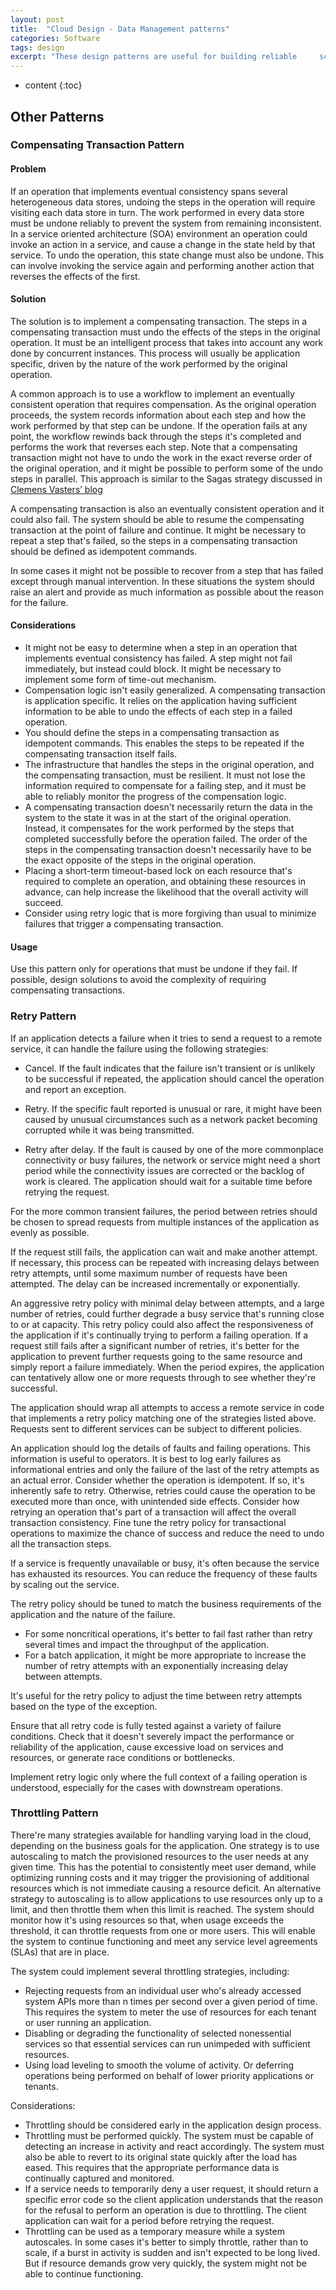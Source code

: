 ```yaml
---
layout: post
title:  "Cloud Design - Data Management patterns"
categories: Software
tags: design
excerpt: "These design patterns are useful for building reliable	 scalable	 secure applications in the cloud."
---
```


* content
{:toc}

## Other Patterns

### Compensating Transaction Pattern

#### Problem

If an operation that implements eventual consistency spans several heterogeneous data stores, undoing the steps in the operation will require visiting each data store in turn. The work performed in every data store must be undone reliably to prevent the system from remaining inconsistent.
In a service oriented architecture (SOA) environment an operation could invoke an action in a service, and cause a change in the state held by that service. To undo the operation, this state change must also be undone. This can involve invoking the service again and performing another action that reverses the effects of the first.

#### Solution

The solution is to implement a compensating transaction. The steps in a compensating transaction must undo the effects of the steps in the original operation. It must be an intelligent process that takes into account any work done by concurrent instances. This process will usually be application specific, driven by the nature of the work performed by the original operation.

A common approach is to use a workflow to implement an eventually consistent operation that requires compensation. As the original operation proceeds, the system records information about each step and how the work performed by that step can be undone. If the operation fails at any point, the workflow rewinds back through the steps it's completed and performs the work that reverses each step. Note that a compensating transaction might not have to undo the work in the exact reverse order of the original operation, and it might be possible to perform some of the undo steps in parallel.
This approach is similar to the Sagas strategy discussed in [Clemens Vasters’ blog](https://vasters.com/archive/Sagas.html)

A compensating transaction is also an eventually consistent operation and it could also fail. The system should be able to resume the compensating transaction at the point of failure and continue. It might be necessary to repeat a step that's failed, so the steps in a compensating transaction should be defined as idempotent commands.

In some cases it might not be possible to recover from a step that has failed except through manual intervention. In these situations the system should raise an alert and provide as much information as possible about the reason for the failure.

#### Considerations

* It might not be easy to determine when a step in an operation that implements eventual consistency has failed. A step might not fail immediately, but instead could block. It might be necessary to implement some form of time-out mechanism.
* Compensation logic isn't easily generalized. A compensating transaction is application specific. It relies on the application having sufficient information to be able to undo the effects of each step in a failed operation.
* You should define the steps in a compensating transaction as idempotent commands. This enables the steps to be repeated if the compensating transaction itself fails.
* The infrastructure that handles the steps in the original operation, and the compensating transaction, must be resilient. It must not lose the information required to compensate for a failing step, and it must be able to reliably monitor the progress of the compensation logic.
* A compensating transaction doesn't necessarily return the data in the system to the state it was in at the start of the original operation. Instead, it compensates for the work performed by the steps that completed successfully before the operation failed. The order of the steps in the compensating transaction doesn't necessarily have to be the exact opposite of the steps in the original operation.
* Placing a short-term timeout-based lock on each resource that's required to complete an operation, and obtaining these resources in advance, can help increase the likelihood that the overall activity will succeed.
* Consider using retry logic that is more forgiving than usual to minimize failures that trigger a compensating transaction.

#### Usage

Use this pattern only for operations that must be undone if they fail. If possible, design solutions to avoid the complexity of requiring compensating transactions.

### Retry Pattern

If an application detects a failure when it tries to send a request to a remote service, it can handle the failure using the following strategies:

* Cancel. If the fault indicates that the failure isn't transient or is unlikely to be successful if repeated, the application should cancel the operation and report an exception.

* Retry. If the specific fault reported is unusual or rare, it might have been caused by unusual circumstances such as a network packet becoming corrupted while it was being transmitted.

* Retry after delay. If the fault is caused by one of the more commonplace connectivity or busy failures, the network or service might need a short period while the connectivity issues are corrected or the backlog of work is cleared. The application should wait for a suitable time before retrying the request.

For the more common transient failures, the period between retries should be chosen to spread requests from multiple instances of the application as evenly as possible.

If the request still fails, the application can wait and make another attempt. If necessary, this process can be repeated with increasing delays between retry attempts, until some maximum number of requests have been attempted. The delay can be increased incrementally or exponentially.

An aggressive retry policy with minimal delay between attempts, and a large number of retries, could further degrade a busy service that's running close to or at capacity. This retry policy could also affect the responsiveness of the application if it's continually trying to perform a failing operation.
If a request still fails after a significant number of retries, it's better for the application to prevent further requests going to the same resource and simply report a failure immediately. When the period expires, the application can tentatively allow one or more requests through to see whether they're successful.

The application should wrap all attempts to access a remote service in code that implements a retry policy matching one of the strategies listed above. Requests sent to different services can be subject to different policies.

An application should log the details of faults and failing operations. This information is useful to operators. It is best to log early failures as informational entries and only the failure of the last of the retry attempts as an actual error.
Consider whether the operation is idempotent. If so, it's inherently safe to retry. Otherwise, retries could cause the operation to be executed more than once, with unintended side effects.
Consider how retrying an operation that's part of a transaction will affect the overall transaction consistency. Fine tune the retry policy for transactional operations to maximize the chance of success and reduce the need to undo all the transaction steps.

If a service is frequently unavailable or busy, it's often because the service has exhausted its resources. You can reduce the frequency of these faults by scaling out the service.

The retry policy should be tuned to match the business requirements of the application and the nature of the failure.

* For some noncritical operations, it's better to fail fast rather than retry several times and impact the throughput of the application.
* For a batch application, it might be more appropriate to increase the number of retry attempts with an exponentially increasing delay between attempts.

It's useful for the retry policy to adjust the time between retry attempts based on the type of the exception.

Ensure that all retry code is fully tested against a variety of failure conditions. Check that it doesn't severely impact the performance or reliability of the application, cause excessive load on services and resources, or generate race conditions or bottlenecks.

Implement retry logic only where the full context of a failing operation is understood, especially for the cases with downstream operations.

### Throttling Pattern

There're many strategies available for handling varying load in the cloud, depending on the business goals for the application.
One strategy is to use autoscaling to match the provisioned resources to the user needs at any given time. This has the potential to consistently meet user demand, while optimizing running costs and it may trigger the provisioning of additional resources which is not immediate causing a resource deficit.
An alternative strategy to autoscaling is to allow applications to use resources only up to a limit, and then throttle them when this limit is reached. The system should monitor how it's using resources so that, when usage exceeds the threshold, it can throttle requests from one or more users. This will enable the system to continue functioning and meet any service level agreements (SLAs) that are in place.

The system could implement several throttling strategies, including:

* Rejecting requests from an individual user who's already accessed system APIs more than n times per second over a given period of time. This requires the system to meter the use of resources for each tenant or user running an application.
* Disabling or degrading the functionality of selected nonessential services so that essential services can run unimpeded with sufficient resources.
* Using load leveling to smooth the volume of activity. Or deferring operations being performed on behalf of lower priority applications or tenants.

Considerations:

* Throttling should be considered early in the application design process.
* Throttling must be performed quickly. The system must be capable of detecting an increase in activity and react accordingly. The system must also be able to revert to its original state quickly after the load has eased. This requires that the appropriate performance data is continually captured and monitored.
* If a service needs to temporarily deny a user request, it should return a specific error code so the client application understands that the reason for the refusal to perform an operation is due to throttling. The client application can wait for a period before retrying the request.
* Throttling can be used as a temporary measure while a system autoscales. In some cases it's better to simply throttle, rather than to scale, if a burst in activity is sudden and isn't expected to be long lived. But if resource demands grow very quickly, the system might not be able to continue functioning.
